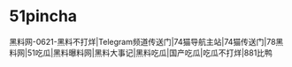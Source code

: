 # 51pincha
黑料网-0621-黑料不打烊|Telegram频道传送门|74猫导航主站|74猫传送门|78黑料网|51吃瓜|黑料曝料网|黑料大事记|黑料吃瓜|国产吃瓜|吃瓜不打烊|881比鸭
